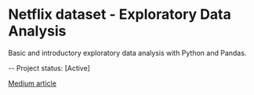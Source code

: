 # Netflix dataset - Exploratory Data Analysis

Basic and introductory exploratory data analysis with Python and Pandas.

-- Project status: [Active]

[Medium article](https://medium.com/dataseries/eda-analyze-your-own-netflix-data-1754e9438355)